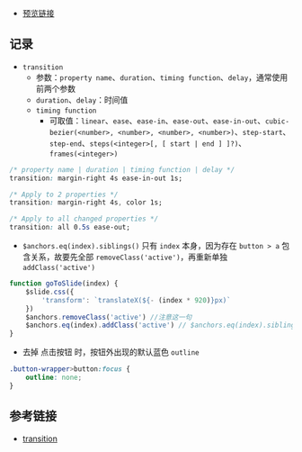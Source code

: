 - [预览链接](https://hehe1111.github.io/js_demo/carousel-demos/apple-like-carousel/)

## 记录

- `transition`
    - 参数：`property name`、`duration`、`timing function`、`delay`，通常使用前两个参数
    - `duration`、`delay`：时间值
    - `timing function`
        - 可取值：`linear`、`ease`、`ease-in`、`ease-out`、`ease-in-out`、`cubic-bezier(<number>, <number>, <number>, <number>)`、`step-start`、 `step-end`、`steps(<integer>[, [ start | end ] ]?)`、`frames(<integer>)`
```css
/* property name | duration | timing function | delay */
transition: margin-right 4s ease-in-out 1s;

/* Apply to 2 properties */
transition: margin-right 4s, color 1s;

/* Apply to all changed properties */
transition: all 0.5s ease-out;
```

- `$anchors.eq(index).siblings()` 只有 `index` 本身，因为存在 `button > a` 包含关系，故要先全部 `removeClass('active')`，再重新单独 `addClass('active')`
```javascript
function goToSlide(index) {    
    $slide.css({
        'transform': `translateX(${- (index * 920)}px)`
    })
    $anchors.removeClass('active') //注意这一句
    $anchors.eq(index).addClass('active') // $anchors.eq(index).siblings() 只有 index 本身，因为存在 button > a 包含关系
}
```

- 去掉 点击按钮 时，按钮外出现的默认蓝色 `outline`
```css
.button-wrapper>button:focus {
    outline: none;
}
```



## 参考链接

- [transition](https://developer.mozilla.org/en-US/docs/Web/CSS/transition#Syntax)
